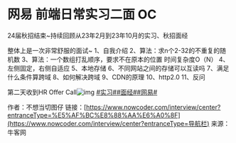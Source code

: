 # 网易 前端日常实习二面 OC

24届秋招结束~持续回顾从23年2月到23年10月的实习、秋招面经

整体上是一次非常舒服的面试~
1、自我介绍
2、算法：求n个2-32的不重复的随机数
3、算法：一个数组打乱顺序，要求不在原本的位置 时间复杂度O（N）
4、左侧固定，右侧自适应
5、本地存储
6、不同网站之间的存储可以互读吗
7、满足什么条件算跨域
8、如何解决跨域
9、CDN的原理
10、http2.0
11、反问

第二天收到HR Offer Call![img](https://uploadfiles.nowcoder.com/images/20220815/318889480_1660553763718/D9FDAE9918A39C99254A9D8D179628E5)
[#实习#]()[#面经#]()[#网易#]()



作者：不想当切图仔
链接：[https://www.nowcoder.com/interview/center?entranceType=%E5%AF%BC%E8%88%AA%E6%A0%8F](https://www.nowcoder.com/interview/center?entranceType=导航栏)
来源：牛客网